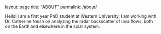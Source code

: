 layout: page
title: "ABOUT"
permalink: /about/

Hello! I am a first year PhD student at Western University. I am working with Dr. Catherine Neish on analyzing the radar backscatter of lava flows, both on the Earth and elsewhere in the solar system.
